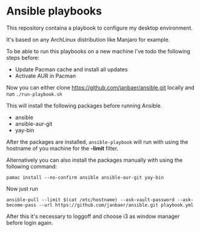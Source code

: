 # Ansible playbooks

This repository containa a playbook to configure my desktop environment.

It's based on any ArchLinux distribution like Manjaro for example.

To be able to run this playbooks on a new machine I've todo the following steps before:

- Update Pacman cache and install all updates
- Activate AUR in Pacman

Now you can either clone https://github.com/janbaer/ansible.git locally and run `./run-playbook.sh`

This will install the following packages before running Ansible.

- ansible
- ansible-aur-git
- yay-bin

After the packages are installed, `ansible-playbook` will run with using the hostname of you machine for the **-limit** filter.

Alternatively you can also install the packages manually with using the following command:

```
pamac install --no-confirm ansible ansible-aur-git yay-bin
```

Now just run

```
ansible-pull --limit $(cat /etc/hostname) --ask-vault-password --ask-become-pass --url https://github.com/janbaer/ansible.git playbook.yml
```

After this it's necessary to loggoff and choose i3 as window manager before login again.
